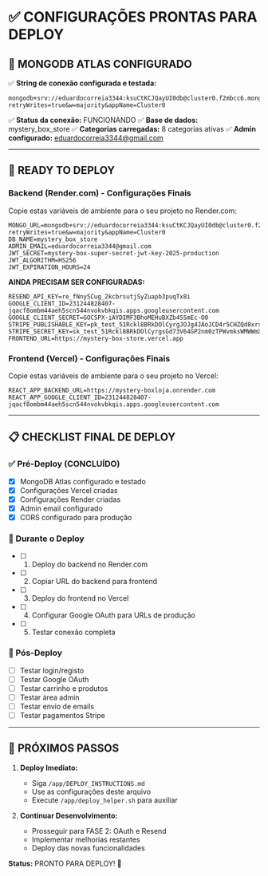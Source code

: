# ✅ CONFIGURAÇÕES PRONTAS PARA DEPLOY

## 🎯 MONGODB ATLAS CONFIGURADO

✅ **String de conexão configurada e testada:**
```
mongodb+srv://eduardocorreia3344:ksuCtKCJQayUI0db@cluster0.f2mbcc6.mongodb.net/mystery_box_store?retryWrites=true&w=majority&appName=Cluster0
```

✅ **Status da conexão:** FUNCIONANDO
✅ **Base de dados:** mystery_box_store
✅ **Categorias carregadas:** 8 categorias ativas
✅ **Admin configurado:** eduardocorreia3344@gmail.com

---

## 🚀 READY TO DEPLOY

### Backend (Render.com) - Configurações Finais

Copie estas variáveis de ambiente para o seu projeto no Render.com:

```
MONGO_URL=mongodb+srv://eduardocorreia3344:ksuCtKCJQayUI0db@cluster0.f2mbcc6.mongodb.net/mystery_box_store?retryWrites=true&w=majority&appName=Cluster0
DB_NAME=mystery_box_store
ADMIN_EMAIL=eduardocorreia3344@gmail.com
JWT_SECRET=mystery-box-super-secret-jwt-key-2025-production
JWT_ALGORITHM=HS256
JWT_EXPIRATION_HOURS=24
```

**AINDA PRECISAM SER CONFIGURADAS:**
```
RESEND_API_KEY=re_fNny5Cug_2kcbrsutjSyZuapb3puqTx8i
GOOGLE_CLIENT_ID=231244828407-jqacf8ombm44aeh5scn544nvokvbkqis.apps.googleusercontent.com
GOOGLE_CLIENT_SECRET=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
STRIPE_PUBLISHABLE_KEY=pk_test_51Rckl8BRkDOlCyrgJOJg4JAoJCD4r5CHZQd8xrsjbBtf1hTWxB2O14FUDqN7czNEfZpKLXEpzdgsn2VcVxPdMPnG00N7Lv2p7A
STRIPE_SECRET_KEY=sk_test_51Rckl8BRkDOlCyrgsGd73V64GP2nm0zTPWvmksWMWWmXrAnS0wcpynovAQxKaqN3Wvq66oo2XbXQ2UdfYRS0bYTn002KbSIZSB
FRONTEND_URL=https://mystery-box-store.vercel.app
```

### Frontend (Vercel) - Configurações Finais

Copie estas variáveis de ambiente para o seu projeto no Vercel:

```
REACT_APP_BACKEND_URL=https://mystery-boxloja.onrender.com
REACT_APP_GOOGLE_CLIENT_ID=231244828407-jqacf8ombm44aeh5scn544nvokvbkqis.apps.googleusercontent.com
```

---

## 📋 CHECKLIST FINAL DE DEPLOY

### ✅ Pré-Deploy (CONCLUÍDO)
- [x] MongoDB Atlas configurado e testado
- [x] Configurações Vercel criadas
- [x] Configurações Render criadas
- [x] Admin email configurado
- [x] CORS configurado para produção

### 🔄 Durante o Deploy
- [ ] 1. Deploy do backend no Render.com
- [ ] 2. Copiar URL do backend para frontend
- [ ] 3. Deploy do frontend no Vercel
- [ ] 4. Configurar Google OAuth para URLs de produção
- [ ] 5. Testar conexão completa

### 🧪 Pós-Deploy
- [ ] Testar login/registo
- [ ] Testar Google OAuth
- [ ] Testar carrinho e produtos
- [ ] Testar área admin
- [ ] Testar envio de emails
- [ ] Testar pagamentos Stripe

---

## 🎉 PRÓXIMOS PASSOS

1. **Deploy Imediato:**
   - Siga `/app/DEPLOY_INSTRUCTIONS.md`
   - Use as configurações deste arquivo
   - Execute `/app/deploy_helper.sh` para auxiliar

2. **Continuar Desenvolvimento:**
   - Prosseguir para FASE 2: OAuth e Resend
   - Implementar melhorias restantes
   - Deploy das novas funcionalidades

**Status:** PRONTO PARA DEPLOY! 🚀